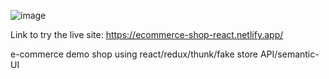 ![image](https://user-images.githubusercontent.com/33226117/153355071-b95bfa64-aa83-4ffe-a7f2-a435fc0f5dec.png)

Link to try the live site: https://ecommerce-shop-react.netlify.app/

e-commerce demo shop using react/redux/thunk/fake store API/semantic-UI 
